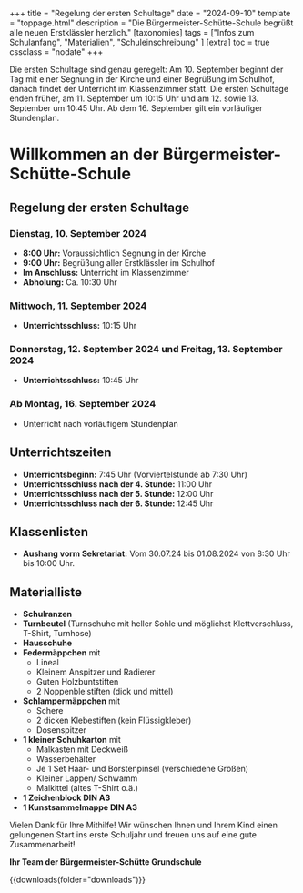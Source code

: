 +++
title = "Regelung der ersten Schultage"
date = "2024-09-10"
template = "toppage.html"
description = "Die Bürgermeister-Schütte-Schule begrüßt alle neuen Erstklässler herzlich."
[taxonomies]
tags = ["Infos zum Schulanfang", "Materialien", "Schuleinschreibung" ]
[extra]
toc = true
cssclass = "nodate"
+++

Die ersten Schultage sind genau geregelt: Am 10. September beginnt der Tag mit einer Segnung in der Kirche und einer Begrüßung im Schulhof, danach findet der Unterricht im Klassenzimmer statt. Die ersten Schultage enden früher, am 11. September um 10:15 Uhr und am 12. sowie 13. September um 10:45 Uhr. Ab dem 16. September gilt ein vorläufiger Stundenplan.

<!-- more -->

# Willkommen an der Bürgermeister-Schütte-Schule

## Regelung der ersten Schultage

### Dienstag, 10. September 2024
- **8:00 Uhr:** Voraussichtlich Segnung in der Kirche
- **9:00 Uhr:** Begrüßung aller Erstklässler im Schulhof
- **Im Anschluss:** Unterricht im Klassenzimmer
- **Abholung:** Ca. 10:30 Uhr

### Mittwoch, 11. September 2024
- **Unterrichtsschluss:** 10:15 Uhr

### Donnerstag, 12. September 2024 und Freitag, 13. September 2024
- **Unterrichtsschluss:** 10:45 Uhr

### Ab Montag, 16. September 2024
- Unterricht nach vorläufigem Stundenplan

## Unterrichtszeiten
- **Unterrichtsbeginn:** 7:45 Uhr (Vorviertelstunde ab 7:30 Uhr)
- **Unterrichtsschluss nach der 4. Stunde:** 11:00 Uhr
- **Unterrichtsschluss nach der 5. Stunde:** 12:00 Uhr
- **Unterrichtsschluss nach der 6. Stunde:** 12:45 Uhr

## Klassenlisten
- **Aushang vorm Sekretariat:** Vom 30.07.24 bis 01.08.2024 von 8:30 Uhr bis 10:00 Uhr.

## Materialliste
- **Schulranzen**
- **Turnbeutel** (Turnschuhe mit heller Sohle und möglichst Klettverschluss, T-Shirt, Turnhose)
- **Hausschuhe**
- **Federmäppchen** mit
  - Lineal
  - Kleinem Anspitzer und Radierer
  - Guten Holzbuntstiften
  - 2 Noppenbleistiften (dick und mittel)
- **Schlampermäppchen** mit
  - Schere
  - 2 dicken Klebestiften (kein Flüssigkleber)
  - Dosenspitzer
- **1 kleiner Schuhkarton** mit
  - Malkasten mit Deckweiß
  - Wasserbehälter
  - Je 1 Set Haar- und Borstenpinsel (verschiedene Größen)
  - Kleiner Lappen/ Schwamm
  - Malkittel (altes T-Shirt o.ä.)
- **1 Zeichenblock DIN A3**
- **1 Kunstsammelmappe DIN A3**

Vielen Dank für Ihre Mithilfe! Wir wünschen Ihnen und Ihrem Kind einen gelungenen Start ins erste Schuljahr und freuen uns auf eine gute Zusammenarbeit!

**Ihr Team der Bürgermeister-Schütte Grundschule**

{{downloads(folder="downloads")}}